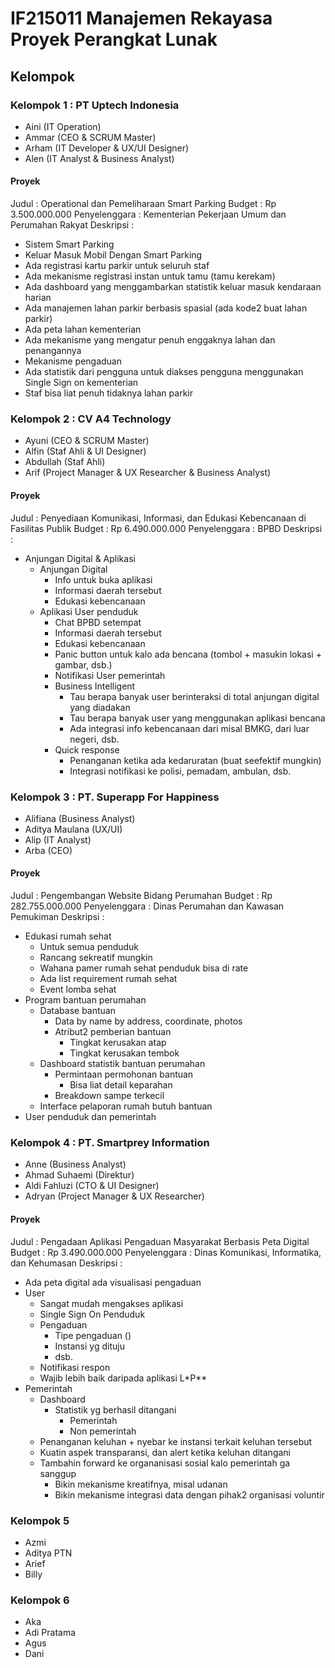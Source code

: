 # IF215011 Manajemen Rekayasa Proyek Perangkat Lunak

## Kelompok

### Kelompok 1 : PT Uptech Indonesia
- Aini (IT Operation)
- Ammar (CEO & SCRUM Master)
- Arham (IT Developer & UX/UI Designer)
- Alen (IT Analyst & Business Analyst)

#### Proyek
Judul : Operational dan Pemeliharaan Smart Parking
Budget : Rp 3.500.000.000
Penyelenggara : Kementerian Pekerjaan Umum dan Perumahan Rakyat
Deskripsi :
- Sistem Smart Parking
- Keluar Masuk Mobil Dengan Smart Parking
- Ada registrasi kartu parkir untuk seluruh staf
- Ada mekanisme registrasi instan untuk tamu (tamu kerekam)
- Ada dashboard yang menggambarkan statistik keluar masuk kendaraan harian
- Ada manajemen lahan parkir berbasis spasial (ada kode2 buat lahan parkir)
- Ada peta lahan kementerian
- Ada mekanisme yang mengatur penuh enggaknya lahan dan penangannya
- Mekanisme pengaduan
- Ada statistik dari pengguna untuk diakses pengguna menggunakan Single Sign on kementerian
- Staf bisa liat penuh tidaknya lahan parkir

### Kelompok 2 : CV A4 Technology
- Ayuni (CEO & SCRUM Master)
- Alfin (Staf Ahli & UI Designer)
- Abdullah (Staf Ahli)
- Arif (Project Manager & UX Researcher & Business Analyst)

#### Proyek
Judul : Penyediaan Komunikasi, Informasi, dan Edukasi Kebencanaan di Fasilitas Publik
Budget : Rp 6.490.000.000
Penyelenggara : BPBD 
Deskripsi :
- Anjungan Digital & Aplikasi
  - Anjungan Digital
    - Info untuk buka aplikasi
    - Informasi daerah tersebut
    - Edukasi kebencanaan
  - Aplikasi
    User penduduk
    - Chat BPBD setempat
    - Informasi daerah tersebut
    - Edukasi kebencanaan
    - Panic button untuk kalo ada bencana (tombol + masukin lokasi + gambar, dsb.)
    - Notifikasi
    User pemerintah
    - Business Intelligent
      - Tau berapa banyak user berinteraksi di total anjungan digital yang diadakan
      - Tau berapa banyak user yang menggunakan aplikasi bencana
      - Ada integrasi info kebencanaan dari misal BMKG, dari luar negeri, dsb.
    - Quick response
      - Penanganan ketika ada kedaruratan (buat seefektif mungkin)
      - Integrasi notifikasi ke polisi, pemadam, ambulan, dsb.
  

### Kelompok 3 : PT. Superapp For Happiness
- Alifiana (Business Analyst) 
- Aditya Maulana (UX/UI)
- Alip (IT Analyst)
- Arba (CEO)

#### Proyek
Judul : Pengembangan Website Bidang Perumahan
Budget : Rp 282.755.000.000
Penyelenggara : Dinas Perumahan dan Kawasan Pemukiman 
Deskripsi :
- Edukasi rumah sehat
  - Untuk semua penduduk
  - Rancang sekreatif mungkin
  - Wahana pamer rumah sehat penduduk bisa di rate
  - Ada list requirement rumah sehat
  - Event lomba sehat
- Program bantuan perumahan
  - Database bantuan
    - Data by name by address, coordinate, photos
    - Atribut2 pemberian bantuan
      - Tingkat kerusakan atap
      - Tingkat kerusakan tembok
  - Dashboard statistik bantuan perumahan
    - Permintaan permohonan bantuan
      - Bisa liat detail keparahan 
    - Breakdown sampe terkecil
  - Interface pelaporan rumah butuh bantuan
- User penduduk dan pemerintah

### Kelompok 4 : PT. Smartprey Information
- Anne (Business Analyst)
- Ahmad Suhaemi (Direktur)
- Aldi Fahluzi (CTO & UI Designer)
- Adryan (Project Manager & UX Researcher)

#### Proyek
Judul : Pengadaan Aplikasi Pengaduan Masyarakat Berbasis Peta Digital
Budget : Rp 3.490.000.000
Penyelenggara : Dinas Komunikasi, Informatika, dan Kehumasan
Deskripsi :
- Ada peta digital ada visualisasi pengaduan
- User
  - Sangat mudah mengakses aplikasi
  - Single Sign On Penduduk
  - Pengaduan
    - Tipe pengaduan ()
    - Instansi yg dituju
    - dsb.
  - Notifikasi respon
  - Wajib lebih baik daripada aplikasi L*P**
- Pemerintah
  - Dashboard
    - Statistik yg berhasil ditangani
      - Pemerintah
      - Non pemerintah
  - Penanganan keluhan + nyebar ke instansi terkait keluhan tersebut
  - Kuatin aspek transparansi, dan alert ketika keluhan ditangani
  - Tambahin forward ke organanisasi sosial kalo pemerintah ga sanggup
    - Bikin mekanisme kreatifnya, misal udanan
    - Bikin mekanisme integrasi data dengan pihak2 organisasi voluntir

### Kelompok 5
- Azmi
- Aditya PTN
- Arief
- Billy

### Kelompok 6
- Aka
- Adi Pratama
- Agus
- Dani
